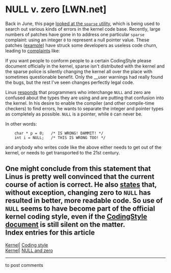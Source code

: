 # NULL v. zero [LWN.net]

Back in June, this page [looked at the `sparse` utility](http://lwn.net/Articles/87538/), which is being used to search out various kinds of errors in the kernel code base. Recently, large numbers of patches have gone in to address one particular `sparse` complaint: using an integer `0` to represent a null pointer value. These patches ([example](/Articles/93575/)) have struck some developers as useless code churn, leading to [complaints](/Articles/93576/) like: 

If you want people to conform people to a certain CodingStyle please document officially in the kernel, sparse isn't distributed with the kernel and the sparse police is silently changing the kernel all over the place with sometimes questionable benefit. Only the __user warnings had really found the bugs, but the rest I've seen changes perfectly legal code. 

Linus [responds](/Articles/93577/) that programmers who interchange `NULL` and zero are confused about the types they are using and are putting that confusion into the kernel. In his desire to enable the compiler (and other compile-time checkers) to find errors, he wants to separate the integer and pointer types as completely as possible. `NULL` is a pointer, while `0` can never be. 

In other words: 
    
    
    	char * p = 0;	/* IS WRONG! DAMMIT! */
    	int i = NULL;	/* THIS IS WRONG TOO! */
    

and anybody who writes code like the above either needs to get out of the kernel, or needs to get transported to the 21st century. 

One might conclude from this statement that Linus is pretty well convinced that the current course of action is correct. He also [states](/Articles/93579/) that, without exception, changing zero to `NULL` has resulted in better, more readable code. So use of `NULL` seems to have become part of the official kernel coding style, even if the [CodingStyle document](/Articles/93580/) is still silent on the matter.  
Index entries for this article  
---  
[Kernel](/Kernel/Index)| [Coding style](/Kernel/Index#Coding_style)  
[Kernel](/Kernel/Index)| [NULL and zero](/Kernel/Index#NULL_and_zero)  
  


* * *

to post comments 
